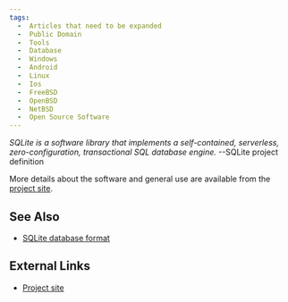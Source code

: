 ```yaml
---
tags:
  -  Articles that need to be expanded
  -  Public Domain
  -  Tools
  -  Database
  -  Windows
  -  Android
  -  Linux
  -  Ios
  -  FreeBSD
  -  OpenBSD
  -  NetBSD
  -  Open Source Software
---
```

<i>SQLite is a software library that implements a self-contained,
serverless, zero-configuration, transactional SQL database engine.</i>
--SQLite project definition

More details about the software and general use are available from the
[project site](http://sqlite.org/).

## See Also

- [SQLite database format](sqlite_database_format.md)

## External Links

- [Project site](http://sqlite.org/)